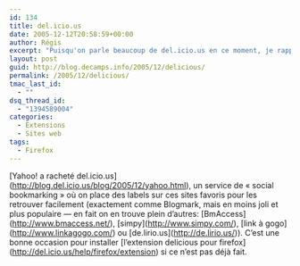 ```yaml
---
id: 134
title: del.icio.us
date: 2005-12-12T20:58:59+00:00
author: Régis
excerpt: "Puisqu'on parle beaucoup de del.icio.us en ce moment, je rappelle qu'il existe une extension pour Firefox."
layout: post
guid: http://blog.decamps.info/2005/12/delicious/
permalink: /2005/12/delicious/
tmac_last_id:
  - ""
dsq_thread_id:
  - "1394589004"
categories:
  - Extensions
  - Sites web
tags:
  - Firefox
---
```

\[Yahoo! a racheté del.icio.us\](http://blog.del.icio.us/blog/2005/12/yahoo.html), un service de « social bookmarking » où on place des labels sur ces sites favoris pour les retrouver facilement (exactement comme Blogmark, mais en moins joli et plus populaire &#8212; en fait on en trouve plein d&rsquo;autres: \[BmAccess\](http://www.bmaccess.net/), \[simpy\](http://www.simpy.com/), \[link à gogo\](http://www.linkagogo.com/) ou \[de.lirio.us\](http://de.lirio.us/)). C&rsquo;est une bonne occasion pour installer \[l&rsquo;extension delicious pour firefox\](http://del.icio.us/help/firefox/extension) si ce n&rsquo;est pas déjà fait.